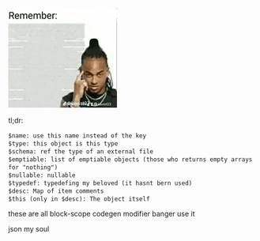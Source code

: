![Remember](https://github.com/HenrySck075/pxmaterial/blob/main/assets/remember.gif)

tl;dr:
```
$name: use this name instead of the key
$type: this object is this type 
$schema: ref the type of an external file
$emptiable: list of emptiable objects (those who returns empty arrays for "nothing")
$nullable: nullable 
$typedef: typedefing my beloved (it hasnt bern used)
$desc: Map of item comments
$this (only in $desc): The object itself
```
these are all block-scope codegen modifier banger use it


json my soul
